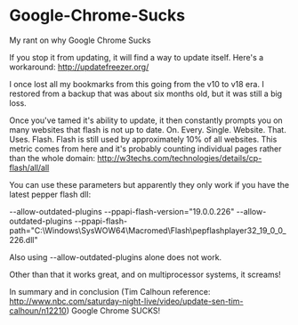 # Google-Chrome-Sucks
My rant on why Google Chrome Sucks

If you stop it from updating, it will find a way to update itself.
Here's a workaround: http://updatefreezer.org/

I once lost all my bookmarks from this going from the v10 to v18 era. I restored from a backup that was about six months old, but it was still a big loss.

Once you've tamed it's ability to update, it then constantly prompts you on many websites that flash is not up to date. On. Every. Single. Website. That. Uses. Flash. Flash is still used by approximately 10% of all websites. This metric comes from here and it's probably counting individual pages rather than the whole domain:
http://w3techs.com/technologies/details/cp-flash/all/all

You can use these parameters but apparently they only work if you have the latest pepper flash dll:

--allow-outdated-plugins --ppapi-flash-version="19.0.0.226" --allow-outdated-plugins --ppapi-flash-path="C:\Windows\SysWOW64\Macromed\Flash\pepflashplayer32_19_0_0_226.dll"

Also using --allow-outdated-plugins alone does not work.

Other than that it works great, and on multiprocessor systems, it screams!

In summary and in conclusion (Tim Calhoun reference: http://www.nbc.com/saturday-night-live/video/update-sen-tim-calhoun/n12210) Google Chrome SUCKS!
